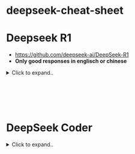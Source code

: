 # deepseek-cheat-sheet



# Deepseek R1
- https://github.com/deepseek-ai/DeepSeek-R1
- **Only good responses in englisch or chinese**


<details><summary>Click to expand..</summary>




# Ollama
- https://ollama.com/library/deepseek-r1:32b
```shell
# ollama run deepseek-r1:14b
ollama run deepseek-r1:32b
```
- 32b Works with 4090 but not fast. But it is okay :)  If you want faster resonse then try 14b






<br><br>
<br><br>

# DeepSeek-R1-GGUF
- https://huggingface.co/unsloth/DeepSeek-R1-GGUF/tree/main/DeepSeek-R1-Q8_0
- https://huggingface.co/bartowski/DeepSeek-R1-GGUF

<details><summary>Click to expand..</summary>

# Download
```shell
huggingface-cli download unsloth/DeepSeek-R1-GGUF --include "DeepSeek-R1-Q8_0/*" --local-dir "/home/t33n/Projects/ai/resources/models/llm/deepseek"
```



  
</details>


  
</details>

















<br><br>
<br><br>




# DeepSeek Coder

<details><summary>Click to expand..</summary>










# DeepSeek-Coder-V2-Lite-Instruct






| **Model**                     | **GPU Requirements**                 | **Additional Notes**                                                                                                                                 |
|-------------------------------|---------------------------------------|-------------------------------------------------------------------------------------------------------------------------------------------------------|
| **DeepSeek-Coder-V2**         | 80GB * 8 GPUs (BF16 format)          | Standard version requires a significant amount of GPU memory for inference.                                                                          |
| **DeepSeek-Coder-V2-Lite**    | 40GB * 1 GPU (BF16 format)           | Inference possible on a single 40GB GPU.                                                                                                             |
| **DeepSeek-Coder-V2-Lite**    | 3 * 24GB GPUs (e.g., 4090 GPUs)      | Requires **TP 2** (Tensor Parallelism Level 2) or **PP 2** (Pipeline Parallelism Level 2) to function correctly. Alternatively, use a quantized model. |
| **Quantized Version**         | Less than 24GB GPU memory required   | Available for use on platforms like Ollama. Offers reduced memory requirements while maintaining reasonable performance.                              |

### Notes:
- For users with **A100 40GB GPUs**, additional throughput information may be needed for optimization.
- The quantized version is recommended for setups with limited GPU memory.




<br><br>





## DeepSeek-Coder-V2-Lite-Instruct-GGUF (llama.cpp)
- https://huggingface.co/bartowski/DeepSeek-Coder-V2-Lite-Instruct-GGUF
- Perfect for RTX 4090

<details><summary>Click to expand..</summary>


| Modell                                               | Version    | VRAM (geschätzt) | Beschreibung                                                                                        | Eignung für RTX 4090                 |
|------------------------------------------------------|------------|------------------|----------------------------------------------------------------------------------------------------|--------------------------------------|
| **DeepSeek-Coder-V2-Lite-Instruct-Q8_0_L.gguf**       | Q8_0_L     | 17.09 GB         | Experimentell, verwendet f16 für Einbettungs- und Ausgabewichtungen. Extrem hohe Qualität, selten nötig. | Gut geeignet, aber overkill          |
| **DeepSeek-Coder-V2-Lite-Instruct-Q8_0.gguf**         | Q8_0       | 16.70 GB         | Extrem hohe Qualität, selten nötig.                                                                | Gut geeignet, aber overkill          |
| **DeepSeek-Coder-V2-Lite-Instruct-Q6_K_L.gguf**       | Q6_K_L     | 14.56 GB         | Experimentell, verwendet f16 für Einbettungs- und Ausgabewichtungen. Sehr hohe Qualität, fast perfekt. | Gut geeignet, leicht übertrieben     |
| **DeepSeek-Coder-V2-Lite-Instruct-Q6_K.gguf**         | Q6_K       | 14.06 GB         | Sehr hohe Qualität, fast perfekt.                                                                  | Gut geeignet, leicht übertrieben     |
| **DeepSeek-Coder-V2-Lite-Instruct-Q5_K_L.gguf**       | Q5_K_L     | 12.37 GB         | Experimentell, verwendet f16 für Einbettungs- und Ausgabewichtungen. Hohe Qualität, empfohlen.       | Sehr gut geeignet                    |
| **DeepSeek-Coder-V2-Lite-Instruct-Q5_K_M.gguf**       | Q5_K_M     | 11.85 GB         | Hohe Qualität, empfohlen.                                                                           | Sehr gut geeignet                    |
| **DeepSeek-Coder-V2-Lite-Instruct-Q5_K_S.gguf**       | Q5_K_S     | 11.14 GB         | Hohe Qualität, empfohlen.                                                                           | Sehr gut geeignet                    |
| **DeepSeek-Coder-V2-Lite-Instruct-Q4_K_L.gguf**       | Q4_K_L     | 10.91 GB         | Experimentell, verwendet f16 für Einbettungs- und Ausgabewichtungen. Gute Qualität, empfohlen.       | Sehr gut geeignet                    |
| **DeepSeek-Coder-V2-Lite-Instruct-Q4_K_M.gguf**       | Q4_K_M     | 10.36 GB         | Gute Qualität, empfohlen.                                                                           | Sehr gut geeignet                    |
| **DeepSeek-Coder-V2-Lite-Instruct-Q4_K_S.gguf**       | Q4_K_S     | 9.53 GB          | Etwas niedrigere Qualität, aber mehr Speicherersparnis. Empfohlen.                                  | Sehr gut geeignet                    |
| **DeepSeek-Coder-V2-Lite-Instruct-IQ4_XS.gguf**       | IQ4_XS     | 8.57 GB          | Anständige Qualität, kleiner als Q4_K_S mit ähnlicher Leistung. Empfohlen.                           | Sehr gut geeignet                    |
| **DeepSeek-Coder-V2-Lite-Instruct-Q3_K_L.gguf**       | Q3_K_L     | 8.45 GB          | Niedrigere Qualität, aber nutzbar, gut für geringe RAM-Verfügbarkeit.                                | Sehr gut geeignet                    |
| **DeepSeek-Coder-V2-Lite-Instruct-Q3_K_M.gguf**       | Q3_K_M     | 8.12 GB          | Noch niedrigere Qualität.                                                                          | Sehr gut geeignet                    |
| **DeepSeek-Coder-V2-Lite-Instruct-IQ3_M.gguf**        | IQ3_M      | 7.55 GB          | Mittel-niedrige Qualität, neue Methode mit anständiger Leistung, vergleichbar mit Q3_K_M.           | Sehr gut geeignet                    |
| **DeepSeek-Coder-V2-Lite-Instruct-Q3_K_S.gguf**       | Q3_K_S     | 7.48 GB          | Niedrige Qualität, nicht empfohlen.                                                                 | Gut geeignet                        |
| **DeepSeek-Coder-V2-Lite-Instruct-IQ3_XS.gguf**       | IQ3_XS     | 7.12 GB          | Niedrigere Qualität, neue Methode mit anständiger Leistung, leicht besser als Q3_K_S.               | Gut geeignet                        |
| **DeepSeek-Coder-V2-Lite-Instruct-IQ3_XXS.gguf**      | IQ3_XXS    | 6.96 GB          | Niedrigere Qualität, neue Methode mit anständiger Leistung, vergleichbar mit Q3-Quantisierungen.    | Gut geeignet                        |
| **DeepSeek-Coder-V2-Lite-Instruct-Q2_K.gguf**         | Q2_K       | 6.43 GB          | Sehr niedrige Qualität, aber überraschend nutzbar.                                                   | Gut geeignet                        |
| **DeepSeek-Coder-V2-Lite-Instruct-IQ2_M.gguf**        | IQ2_M      | 6.32 GB          | Sehr niedrige Qualität, nutzt SOTA-Techniken, ebenfalls überraschend nutzbar.                        | Gut geeignet                        |
| **DeepSeek-Coder-V2-Lite-Instruct-IQ2_S.gguf**        | IQ2_S      | 6.00 GB          | Sehr niedrige Qualität, nutzt SOTA-Techniken, nutzbar.                                               | Gut geeignet                        |
| **DeepSeek-Coder-V2-Lite-Instruct-IQ2_XS.gguf**       | IQ2_XS     | 5.96 GB          | Sehr niedrige Qualität, nutzt SOTA-Techniken, nutzbar.                                               | Gut geeignet                        |

### Fazit:
- **Modell-Empfehlungen:** Die Modelle mit weniger als 10 GB VRAM (wie IQ4_XS, IQ3_M, IQ2_XS) sind hervorragend für die RTX 4090 geeignet, ohne den VRAM zu überlasten. Modelle wie Q8_0 oder Q6_K_L liefern extreme Qualität, aber könnten die GPU unnötig stark auslasten, wenn du eine leichtere Nutzung anstrebst.



<br><br>

### Download
- https://huggingface.co/bartowski/DeepSeek-Coder-V2-Instruct-GGUF
```shell
# q8
huggingface-cli download bartowski/DeepSeek-Coder-V2-Lite-Instruct-GGUF --include "DeepSeek-Coder-V2-Lite-Instruct-Q8_0.gguf" --local-dir "/home/userName/Projects/ai/resources/models/llm/deepseek/Coder V2 Lite"

# q6
huggingface-cli download bartowski/DeepSeek-Coder-V2-Lite-Instruct-GGUF --include "DeepSeek-Coder-V2-Lite-Instruct-Q6_K.gguf" --local-dir "/home/userName/Projects/ai/resources/models/llm/deepseek/Coder V2 Lite"
```


# Details
```
llama_model_loader: Dumping metadata keys/values. Note: KV overrides do not apply in this output.
llama_model_loader: - kv   0:                       general.architecture str              = deepseek2
llama_model_loader: - kv   1:                               general.name str              = DeepSeek-Coder-V2-Lite-Instruct
llama_model_loader: - kv   2:                      deepseek2.block_count u32              = 27
llama_model_loader: - kv   3:                   deepseek2.context_length u32              = 163840
llama_model_loader: - kv   4:                 deepseek2.embedding_length u32              = 2048
llama_model_loader: - kv   5:              deepseek2.feed_forward_length u32              = 10944
llama_model_loader: - kv   6:             deepseek2.attention.head_count u32              = 16
llama_model_loader: - kv   7:          deepseek2.attention.head_count_kv u32              = 16
llama_model_loader: - kv   8:                   deepseek2.rope.freq_base f32              = 10000.000000
llama_model_loader: - kv   9: deepseek2.attention.layer_norm_rms_epsilon f32              = 0.000001
llama_model_loader: - kv  10:                deepseek2.expert_used_count u32              = 6
llama_model_loader: - kv  11:                          general.file_type u32              = 18
llama_model_loader: - kv  12:        deepseek2.leading_dense_block_count u32              = 1
llama_model_loader: - kv  13:                       deepseek2.vocab_size u32              = 102400
llama_model_loader: - kv  14:           deepseek2.attention.kv_lora_rank u32              = 512
llama_model_loader: - kv  15:             deepseek2.attention.key_length u32              = 192
llama_model_loader: - kv  16:           deepseek2.attention.value_length u32              = 128
llama_model_loader: - kv  17:       deepseek2.expert_feed_forward_length u32              = 1408
llama_model_loader: - kv  18:                     deepseek2.expert_count u32              = 64
llama_model_loader: - kv  19:              deepseek2.expert_shared_count u32              = 2
llama_model_loader: - kv  20:             deepseek2.expert_weights_scale f32              = 1.000000
llama_model_loader: - kv  21:             deepseek2.rope.dimension_count u32              = 64
llama_model_loader: - kv  22:                deepseek2.rope.scaling.type str              = yarn
llama_model_loader: - kv  23:              deepseek2.rope.scaling.factor f32              = 40.000000
llama_model_loader: - kv  24: deepseek2.rope.scaling.original_context_length u32              = 4096
llama_model_loader: - kv  25: deepseek2.rope.scaling.yarn_log_multiplier f32              = 0.070700
llama_model_loader: - kv  26:                       tokenizer.ggml.model str              = gpt2
llama_model_loader: - kv  27:                         tokenizer.ggml.pre str              = deepseek-llm
llama_model_loader: - kv  28:                      tokenizer.ggml.tokens arr[str,102400]  = ["!", "\"", "#", "$", "%", "&", "'", ...
llama_model_loader: - kv  29:                  tokenizer.ggml.token_type arr[i32,102400]  = [1, 1, 1, 1, 1, 1, 1, 1, 1, 1, 1, 1, ...
llama_model_loader: - kv  30:                      tokenizer.ggml.merges arr[str,99757]   = ["Ġ Ġ", "Ġ t", "Ġ a", "i n", "h e...
llama_model_loader: - kv  31:                tokenizer.ggml.bos_token_id u32              = 100000
llama_model_loader: - kv  32:                tokenizer.ggml.eos_token_id u32              = 100001
llama_model_loader: - kv  33:            tokenizer.ggml.padding_token_id u32              = 100001
llama_model_loader: - kv  34:               tokenizer.ggml.add_bos_token bool             = true
llama_model_loader: - kv  35:               tokenizer.ggml.add_eos_token bool             = false
llama_model_loader: - kv  36:                    tokenizer.chat_template str              = {% if not add_generation_prompt is de...
llama_model_loader: - kv  37:               general.quantization_version u32              = 2
llama_model_loader: - kv  38:                      quantize.imatrix.file str              = /models/DeepSeek-Coder-V2-Lite-Instru...
llama_model_loader: - kv  39:                   quantize.imatrix.dataset str              = /training_data/calibration_datav3.txt
llama_model_loader: - kv  40:             quantize.imatrix.entries_count i32              = 293
llama_model_loader: - kv  41:              quantize.imatrix.chunks_count i32              = 139
```
- **27 layer (deepseek2.block_count)**

<br><br>

### Run
```shell
cd /home/t33n/Projects/ai/LLM/RUNTIME/llama.cpp/build/bin/

# g6
./llama-cli -m '/home/t33n/Projects/ai/resources/models/llm/deepseek/Coder V2 Lite/DeepSeek-Coder-V2-Lite-Instruct-Q6_K.gguf' -p "Create express.js hello world project" -no-cnv -ngl 27

# g8
./llama-cli -m '/home/t33n/Projects/ai/resources/models/llm/deepseek/Coder V2 Lite/DeepSeek-Coder-V2-Lite-Instruct-Q8_0.gguf' -p "Create express.js hello world project" -no-cnv -ngl 27
```
- With RTX 4090 we can use alle 27 layer






  
</details>





















<br><br>
<br><br>
___
___
<br><br>
<br><br>





# DeepSeek-Coder-V2-Instruct



<br><br>

## DeepSeek-Coder-V2-Instruct-GGUF (llama.cpp)
- Too big for RTX 4090

<details><summary>Click to expand..</summary>

# Details
-  Q4_K_M not working on 4090 way too slow..


### Download
- https://huggingface.co/bartowski/DeepSeek-Coder-V2-Instruct-GGUF
```shell
huggingface-cli download bartowski/DeepSeek-Coder-V2-Instruct-GGUF --include "DeepSeek-Coder-V2-Instruct-Q4_K_M.gguf/*" --local-dir "/home/userName/Projects/ai/resources/models/llm/deepseek"
```


| Modell                                             | Version     | VRAM (geschätzt) | Beschreibung                                                                                        | Eignung für RTX 4090                 |
|----------------------------------------------------|-------------|------------------|----------------------------------------------------------------------------------------------------|--------------------------------------|
| **DeepSeek-Coder-V2-Instruct-Q4_K_M.gguf**         | Q4_K_M      | 142.45 GB        | Gute Qualität, nutzt etwa 4.83 Bits pro Gewicht, empfohlen.                                          | Zu groß für RTX 4090                |
| **DeepSeek-Coder-V2-Instruct-Q3_K_XL.gguf**        | Q3_K_XL     | 123.8 GB         | Experimentell, verwendet f16 für Einbettungs- und Ausgabewichtungen. Niedrigere Qualität, aber nutzbar. | Zu groß für RTX 4090                |
| **DeepSeek-Coder-V2-Instruct-Q3_K_M.gguf**         | Q3_K_M      | 112.7 GB         | Relativ niedrige Qualität, aber nutzbar.                                                              | Zu groß für RTX 4090                |
| **DeepSeek-Coder-V2-Instruct-Q2_K_L.gguf**         | Q2_K_L      | 87.5 GB          | Experimentell, verwendet f16 für Einbettungs- und Ausgabewichtungen. Niedrige Qualität, aber nutzbar.  | Eventuell zu groß für RTX 4090      |
| **DeepSeek-Coder-V2-Instruct-Q2_K.gguf**           | Q2_K        | 86.0 GB          | Niedrige Qualität, aber nutzbar.                                                                     | Eventuell zu groß für RTX 4090      |
| **DeepSeek-Coder-V2-Instruct-IQ2_XS.gguf**         | IQ2_XS      | 68.7 GB          | Niedrigere Qualität, nutzt SOTA-Techniken zur Nutzbarkeit.                                            | Gut geeignet für RTX 4090           |
| **DeepSeek-Coder-V2-Instruct-IQ1_M.gguf**          | IQ1_M       | 52.7 GB          | Extrem niedrige Qualität, nicht empfohlen.                                                           | Gut geeignet für RTX 4090           |




</details>



</details>
